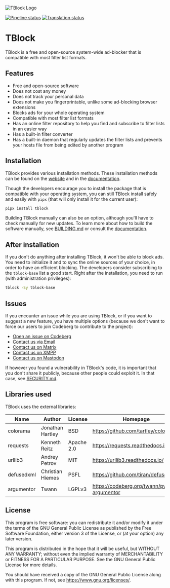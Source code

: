 ![TBlock Logo](https://tblock.codeberg.page/static/banner.png)

[![Pipeline status](https://framagit.org/twann/tblock/badges/main/pipeline.svg)](https://framagit.org/twann/tblock/-/pipelines)
[![Translation status](https://weblate.bubu1.eu/widgets/tblock/-/svg-badge.svg)](https://weblate.bubu1.eu/engage/tblock/)

# TBlock

TBlock is a free and open-source system-wide ad-blocker that is compatible with most filter list formats.

## Features

- Free and open-source software
- Does not cost any money
- Does not track your personal data
- Does not make you fingerprintable, unlike some ad-blocking browser extensions
- Blocks ads for your whole operating system
- Compatible with most filter list formats
- Has an online filter repository to help you find and subscribe to filter lists in an easier way
- Has a built-in filter converter
- Has a built-in daemon that regularly updates the filter lists and prevents your hosts file from being edited by another program

## Installation

TBlock provides various installation methods. These installation methods can be found on the [website](https://tblock.codeberg.page/install.html) and in the [documentation](https://tblock.codeberg.page/docs/installation.html).

Though the developers encourage you to install the package that is compatible with your operating system, you can still TBlock install safely and easily with `pipx` (that will only install it for the current user):

```sh
pipx install tblock
```

Building TBlock manually can also be an option, although you'll have to check manually for new updates. To learn more about how to build the software manually, see [BUILDING.md](./BUILDING.md) or consult the [documentation](https://tblock.codeberg.page/docs/installation-build-manually.html).

## After installation

If you don't do anything after installing TBlock, it won't be able to block ads. You need to initialize it and to sync the online sources of your choice, in order to have an efficient blocking. The developers consider subscribing to the `tblock-base` list a good start. Right after the installation, you need to run (with administration privileges):

```sh
tblock -Sy tblock-base
```

## Issues

If you encounter an issue while you are using TBlock, or if you want to suggest a new feature, you have multiple options (because we don't want to force our users to join Codeberg to contribute to the project):

- [Open an issue on Codeberg](https://codeberg.org/tblock/tblock/issues)
- [Contact us via Email](mailto:tw4nn@riseup.net)
- [Contact us on Matrix](https://matrix.to/#/%23tblock:matrix.org)
- [Contact us on XMPP](xmpp:tblock@conference.movim.eu)
- [Contact us on Mastodon](https://fosstodon.org/@tblock)

If however you found a vulnerability in TBlock's code, it is important that you don't share it publicly, because other people could exploit it. In that case, see [SECURITY.md](./SECURITY.md).

## Libraries used

TBlock uses the external libraries:

| Name | Author | License | Homepage |
| --- | --- | --- | --- |
| colorama | Jonathan Hartley | BSD | https://github.com/tartley/colorama |
| requests | Kenneth Reitz | Apache 2.0 | https://requests.readthedocs.io/ |
| urllib3 | Andrey Petrov | MIT | https://urllib3.readthedocs.io/ |
| defusedxml | Christian Hiemes | PSFL | https://github.com/tiran/defusedxml |
| argumentor | Twann | LGPLv3 | https://codeberg.org/twann/python-argumentor |

## License

This program is free software: you can redistribute it and/or modify
it under the terms of the GNU General Public License as published by
the Free Software Foundation, either version 3 of the License, or
(at your option) any later version.

This program is distributed in the hope that it will be useful,
but WITHOUT ANY WARRANTY; without even the implied warranty of
MERCHANTABILITY or FITNESS FOR A PARTICULAR PURPOSE.  See the
GNU General Public License for more details.

You should have received a copy of the GNU General Public License
along with this program.  If not, see <https://www.gnu.org/licenses/>.
